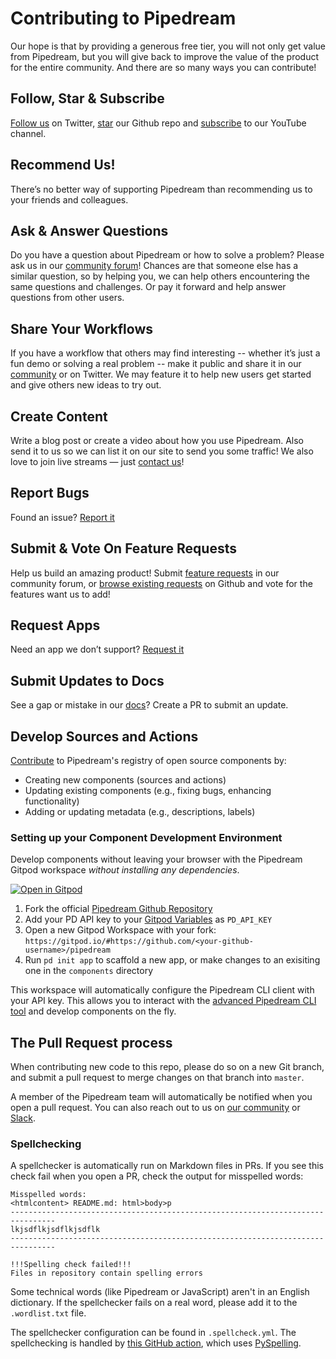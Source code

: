 # Contributing to Pipedream

Our hope is that by providing a generous free tier, you will not only get value from Pipedream, but you will give back to improve the value of the product for the entire community. And there are so many ways you can contribute!

## Follow, Star & Subscribe

[Follow us](https://twitter.com/pipedream) on Twitter, [star](https://github.com/PipedreamHQ/pipedream) our Github repo and [subscribe](https://www.youtube.com/pipedreamhq) to our YouTube channel.

## Recommend Us!

There’s no better way of supporting Pipedream than recommending us to your friends and colleagues.

## Ask & Answer Questions

Do you have a question about Pipedream or how to solve a problem? Please ask us in our [community forum](https://pipedream.com/community)! Chances are that someone else has a similar question, so by helping you, we can help others encountering the same questions and challenges. Or pay it forward and help answer questions from other users.

## Share Your Workflows

If you have a workflow that others may find interesting -- whether it’s just a fun demo or solving a real problem -- make it public and share it in our [community](https://pipedream.com/community/c/show-tell/8) or on Twitter. We may feature it to help new users get started and give others new ideas to try out.

## Create Content

Write a blog post or create a video about how you use Pipedream. Also send it to us so we can list it on our site to send you some traffic! We also love to join live streams — just [contact us](https://pipedream.com/support/)!

## Report Bugs

Found an issue? [Report it](https://pipedream.com/community/c/bugs/9)

## Submit & Vote On Feature Requests

Help us build an amazing product! Submit [feature requests](https://pipedream.com/community/c/feature-requests/7) in our community forum, or [browse existing requests](https://github.com/PipedreamHQ/pipedream/issues) on Github and vote for the features want us to add!

## Request Apps

Need an app we don’t support? [Request it](https://github.com/PipedreamHQ/pipedream/issues/new?assignees=&labels=app%2C+enhancement&template=app---service-integration.md&title=[APP])

## Submit Updates to Docs

See a gap or mistake in our [docs](https://github.com/PipedreamHQ/pipedream/tree/master/docs)? Create a PR to submit an update.

## Develop Sources and Actions

[Contribute](https://pipedream.com/docs/components/guidelines/) to Pipedream's registry of open source components by:

- Creating new components (sources and actions)
- Updating existing components (e.g., fixing bugs, enhancing functionality)
- Adding or updating metadata (e.g., descriptions, labels)

### Setting up your Component Development Environment

Develop components without leaving your browser with the Pipedream Gitpod workspace _without installing any dependencies_.

[![Open in Gitpod](https://gitpod.io/button/open-in-gitpod.svg)](https://gitpod.io/#https://github.com/PipedreamHQ/pipedream)

1. Fork the official [Pipedream Github Repository](https://github.com/PipedreamHQ/pipedream)
2. Add your PD API key to your [Gitpod Variables](https://gitpod.io/variables) as `PD_API_KEY`
3. Open a new Gitpod Workspace with your fork: `https://gitpod.io/#https://github.com/<your-github-username>/pipedream`
4. Run `pd init app` to scaffold a new app, or make changes to an exisiting one in the `components` directory

This workspace will automatically configure the Pipedream CLI client with your API key. This allows you to interact with the [advanced Pipedream CLI tool](https://pipedream.com/docs/cli) and develop components on the fly.

## The Pull Request process

When contributing new code to this repo, please do so on a new Git branch, and submit a pull request to merge changes on that branch into `master`.

A member of the Pipedream team will automatically be notified when you open a pull request. You can also reach out to us on [our community](https://pipedream.com/community/c/dev/11) or [Slack](https://pipedream.com/support).

### Spellchecking

A spellchecker is automatically run on Markdown files in PRs. If you see this check fail when you open a PR, check the output for misspelled words:

```text
Misspelled words:
<htmlcontent> README.md: html>body>p
--------------------------------------------------------------------------------
lkjsdflkjsdflkjsdflk
--------------------------------------------------------------------------------

!!!Spelling check failed!!!
Files in repository contain spelling errors
```

Some technical words (like Pipedream or JavaScript) aren't in an English dictionary. If the spellchecker fails on a real word, please add it to the `.wordlist.txt` file.

The spellchecker configuration can be found in `.spellcheck.yml`. The spellchecking is handled by [this GitHub action](https://github.com/rojopolis/spellcheck-github-actions), which uses [PySpelling](https://facelessuser.github.io/pyspelling/).
